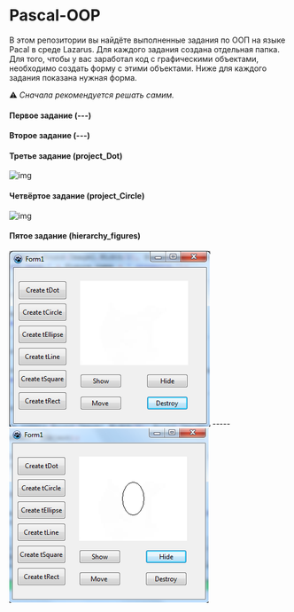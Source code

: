 # Pascal-OOP

В этом репозитории вы найдёте выполненные задания по ООП на языке Pacal в среде Lazarus. Для каждого задания создана отдельная папка.
Для того, чтобы у вас заработал код с графическими объектами, необходимо создать форму с этими объектами. 
Ниже для каждого задания показана нужная форма.    

:warning:  *Cначала рекомендуется  решать самим.*

#### Первое задание (---) 



#### Второе задание (---)


#### Третье задание (project_Dot)
![img]()

#### Четвёртое задание (project_Circle)
![img]()

#### Пятое задание (hierarchy_figures)

![task 5-1](screenshots/5_1.png) ----- ![task 5-2](screenshots/5_2.png)
